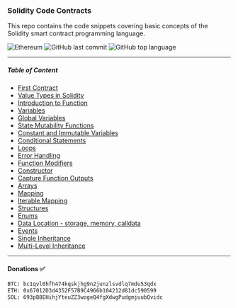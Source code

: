 ### Solidity Code Contracts

This repo contains the code snippets covering basic concepts of the Solidity smart contract programming language.

![Ethereum](https://img.shields.io/badge/Ethereum-3C3C3D?style=for-the-badge&logo=Ethereum&logoColor=white)  ![GitHub last commit](https://img.shields.io/github/last-commit/iSumitBanik/solidity-code-contracts?style=flat-square) ![GitHub top language](https://img.shields.io/github/languages/top/isumitbanik/solidity-code-contracts?style=flat-square)

---

##### Table of Content

- [First Contract](./01_FirstContract.sol)
- [Value Types in Solidity](./02_ValueTypes.sol)
- [Introduction to Function](./03_FunctionsIntro.sol)
- [Variables](./04_Variables.sol)
- [Global Variables](./05_GlobalVariables.sol)
- [State Mutability Functions](./06_StateMutabilityFunctions.sol)
- [Constant and Immutable Variables](./07_ConstantAndImmutableVariables.sol)
- [Conditional Statements](./08_Conditions.sol)
- [Loops](./09_Loops.sol)
- [Error Handling](./10_ErrorHandling.sol)
- [Function Modifiers](./11_FunctionModifiers.sol)
- [Constructor](./12_Constructor.sol)
- [Capture Function Outputs](./13_CaptureFunctionOutputs.sol)
- [Arrays](./14_Arrays.sol)
- [Mapping](./15_Mapping.sol)
- [Iterable Mapping](./16_IterableMapping.sol)
- [Structures](./17_Structures.sol)
- [Enums](./18_Enums.sol)
- [Data Location - storage, memory, calldata](./19_DataLocation.sol)
- [Events](./20_Events.sol)
- [Single Inheritance](./21_SingleInheritance.sol)
- [Multi-Level Inheritance](./22_MultiLevelInheritance.sol)

---
#### Donations ✅
```txt
BTC: bc1qvl0hfh474kqskjhg9n2junzlsvdlq7mdu53qdx
ETH: 0x67012D3d4352F57B9C4966b104212d81dc590599
SOL: 693pB8EHihjYteuZZ3wogeQ4fgXdwgPudgmjuubQvidc
```